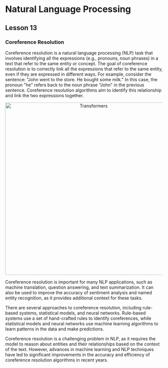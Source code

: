 # Natural Language Processing
## Lesson 13

<h3> Coreference Resolution </h3>

Coreference resolution is a natural language processing (NLP) task that involves identifying all the expressions (e.g., pronouns, noun phrases) in a text that refer to the same entity or concept.
The goal of coreference resolution is to correctly link all the expressions that refer to the same entity, even if they are expressed in different ways.
For example, consider the sentence: "John went to the store. He bought some milk." In this case, the pronoun "he" refers back to the noun phrase "John" in the previous sentence. Coreference resolution algorithms aim to identify this relationship and link the two expressions together.

<p align="center">
<img src= "https://user-images.githubusercontent.com/45029614/227139257-510077cc-c36d-45a4-9590-2c899537b1d1.PNG" width="550" title="Transformers">
</p>

Coreference resolution is important for many NLP applications, such as machine translation, question answering, and text summarization. It can also be used to improve the accuracy of sentiment analysis and named entity recognition, as it provides additional context for these tasks.

There are several approaches to coreference resolution, including rule-based systems, statistical models, and neural networks. Rule-based systems use a set of hand-crafted rules to identify coreferences, while statistical models and neural networks use machine learning algorithms to learn patterns in the data and make predictions.

Coreference resolution is a challenging problem in NLP, as it requires the model to reason about entities and their relationships based on the context of the text. However, advances in machine learning and NLP techniques have led to significant improvements in the accuracy and efficiency of coreference resolution algorithms in recent years.


